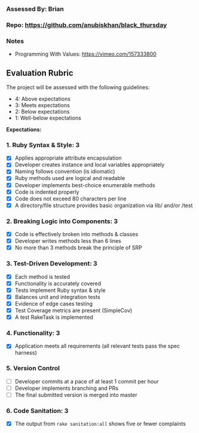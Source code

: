 ### Assessed By: Brian

### Repo: https://github.com/anubiskhan/black_thursday

### Notes

* Programming With Values: https://vimeo.com/157333800

## Evaluation Rubric

The project will be assessed with the following guidelines:

* 4: Above expectations
* 3: Meets expectations
* 2: Below expectations
* 1: Well-below expectations

**Expectations:**

### 1. Ruby Syntax & Style: 3

- [x] Applies appropriate attribute encapsulation  
- [x] Developer creates instance and local variables appropriately
- [x] Naming follows convention (is idiomatic)
- [x] Ruby methods used are logical and readable  
- [x] Developer implements best-choice enumerable methods
- [x] Code is indented properly
- [x] Code does not exceed 80 characters per line
- [x] A directory/file structure provides basic organization via lib/ and/or /test  

### 2. Breaking Logic into Components: 3

- [x] Code is effectively broken into methods & classes
- [x] Developer writes methods less than 6 lines
- [x] No more than 3 methods break the principle of SRP

### 3. Test-Driven Development: 3

- [x] Each method is tested  
- [x] Functionality is accurately covered
- [x] Tests implement Ruby syntax & style   
- [x] Balances unit and integration tests
- [x] Evidence of edge cases testing
- [x] Test Coverage metrics are present (SimpleCov)
- [x] A test RakeTask is implemented

### 4. Functionality: 3

- [x] Application meets all requirements (all relevant tests pass the spec harness)

### 5. Version Control

- [ ] Developer commits at a pace of at least 1 commit per hour
- [ ] Developer implements branching and PRs
- [ ] The final submitted version is merged into master

### 6. Code Sanitation: 3

- [x] The output from `rake sanitation:all` shows five or fewer complaints
